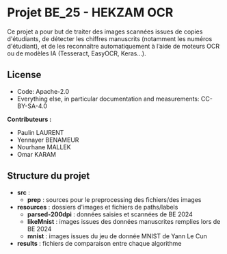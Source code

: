# Projet BE_25 - HEKZAM OCR

Ce projet a pour but de traiter des images scannées issues de copies d'étudiants, de détecter les chiffres manuscrits (notamment les numéros d'étudiant), et de les reconnaître automatiquement à l’aide de moteurs OCR ou de modèles IA (Tesseract, EasyOCR, Keras...).

## License
- Code: Apache-2.0
- Everything else, in particular documentation and measurements: CC-BY-SA-4.0

**Contributeurs :**
- Paulin LAURENT
- Yennayer BENAMEUR
- Nourhane MALLEK
- Omar KARAM


## Structure du projet

- **src** :
   	- **prep** : sources pour le preprocessing des fichiers/des images
- **resources** : dossiers d'images et fichiers de paths/labels
	- **parsed-200dpi** : données saisies et scannées de BE 2024
	- **likeMnist** : images issues des données manuscrites remplies lors de BE 2024
	- **mnist** : images issues du jeu de donnée MNIST de Yann Le Cun
- **results** : fichiers de comparaison entre chaque algorithme


